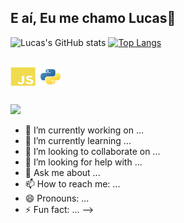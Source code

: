 ## E aí, Eu me chamo Lucas👋

<link rel="stylesheet" type='text/css' href="https://cdn.jsdelivr.net/gh/devicons/devicon@latest/devicon.min.css" />


![Lucas's GitHub stats](https://github-readme-stats.vercel.app/api?username=Lucas-matrixx&show_icons=true&theme=gruvbox)
[![Top Langs](https://github-readme-stats.vercel.app/api/top-langs/?username=Lucas-matrixx)](https://github.com/anuraghazra/github-readme-stats)


<div style="display: inline_block"><br>
  <img align="center" alt="luca-Js" height="30" width="40" src="https://raw.githubusercontent.com/devicons/devicon/master/icons/javascript/javascript-plain.svg">
  <img align="center" alt="luca-Python" height="30" width="40" src="https://raw.githubusercontent.com/devicons/devicon/master/icons/python/python-original.svg">
</div>

##

<div> 
  
  <a href="https://www.linkedin.com/in/lucas-rodrigues-pinho-10b8b7358/" target="_blank"><img src="https://img.shields.io/badge/-LinkedIn-%230077B5?style=for-the-badge&logo=linkedin&logoColor=white" target="_blank"></a> 
  
</div>

- 🔭 I’m currently working on ...
- 🌱 I’m currently learning ...
- 👯 I’m looking to collaborate on ...
- 🤔 I’m looking for help with ...
- 💬 Ask me about ...
- 📫 How to reach me: ...
- 😄 Pronouns: ...
- ⚡ Fun fact: ...
-->
